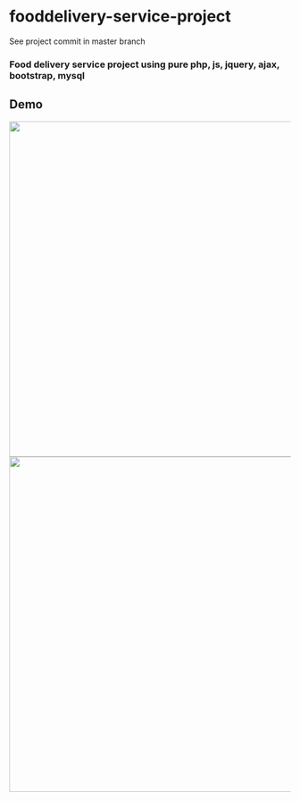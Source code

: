 # fooddelivery-service-project
See project commit in master branch
<h3>Food delivery service project using pure php, js, jquery, ajax, bootstrap, mysql</h3>
<h2>Demo</h2>
<img src="https://user-images.githubusercontent.com/130377420/235922496-cccbc002-7dbe-43ab-ae8a-a8b032fa1d9f.png" width="600px"/>
<img src="https://user-images.githubusercontent.com/130377420/235924150-22ed3d7d-fd78-4c72-a194-dfea47d24206.png" width="600px"/>
